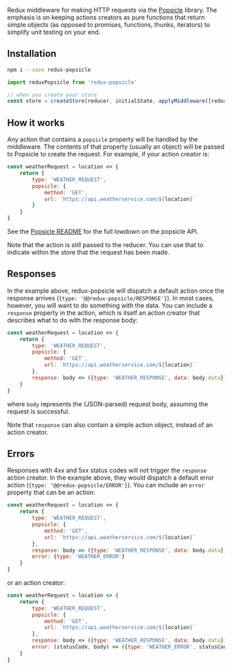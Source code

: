 Redux middleware for making HTTP requests via the [Popsicle](https://www.npmjs.com/package/popsicle) library. The emphasis is on keeping actions creators as pure functions that return simple objects (as opposed to promises, functions, thunks, iterators) to simplify unit testing on your end.

## Installation

```bash
npm i --save redux-popsicle
```

```js
import reduxPopsicle from 'redux-popsicle'

// when you create your store
const store = createStore(reducer, initialState, applyMiddleware([reduxPopsicle, ...otherMiddleware]))
```

## How it works

Any action that contains a `popsicle` property will be handled by the middleware. The contents of that property (usually an object) will be passed to Popsicle to create the request. For example, if your action creator is:

```js
const weatherRequest = location => {
    return {
        type: 'WEATHER_REQUEST',
        popsicle: {
            method: 'GET',
            url: `https://api.weatherservice.com/${location}`
        }
    }
}
```

See the [Popsicle README](https://www.npmjs.com/package/popsicle) for the full lowdown on the popsicle API.

Note that the action is still passed to the reducer. You can use that to indicate within the store that the request has been made.

## Responses

In the example above, redux-popsicle will dispatch a default action once the response arrives (`{type: '@@redux-popsicle/RESPONSE'}`). In most cases, however, you will want to do something with the data. You can include a `response` property in the action, which is itself an action creator that describes what to do with the response body:

```js
const weatherRequest = location => {
    return {
        type: 'WEATHER_REQUEST',
        popsicle: {
            method: 'GET',
            url: `https://api.weatherservice.com/${location}`
        },
        response: body => ({type: 'WEATHER_RESPONSE', data: body.data})
    }
}
```

where `body` represents the (JSON-parsed) request body, assuming the request is successful.

Note that `response` can also contain a simple action object, instead of an action creator.

## Errors

Responses with 4xx and 5xx status codes will not trigger the `response` action creator. In the example above, they would dispatch a default error action (`{type: '@@redux-popsicle/ERROR'}`). You can include an `error` property that can be an action:

```js
const weatherRequest = location => {
    return {
        type: 'WEATHER_REQUEST',
        popsicle: {
            method: 'GET',
            url: `https://api.weatherservice.com/${location}`
        },
        response: body => ({type: 'WEATHER_RESPONSE', data: body.data}),
        error: {type: 'WEATHER_ERROR'}
    }
}
```

or an action creator:

```js
const weatherRequest = location => {
    return {
        type: 'WEATHER_REQUEST',
        popsicle: {
            method: 'GET',
            url: `https://api.weatherservice.com/${location}`
        },
        response: body => ({type: 'WEATHER_RESPONSE', data: body.data}),
        error: (statusCode, body) => ({type: 'WEATHER_ERROR', statusCode, body})
    }
}
```
